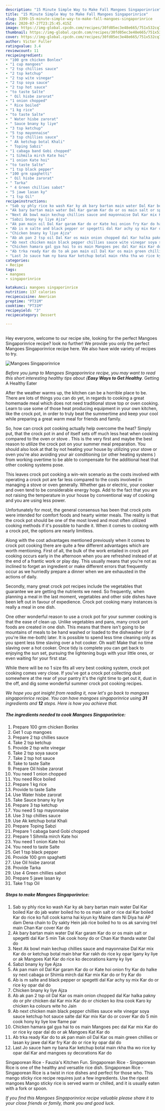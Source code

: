 ```yaml
---
description: "15 Minute Simple Way to Make Fall Mangoes Singaporinrice"
title: "15 Minute Simple Way to Make Fall Mangoes Singaporinrice"
slug: 3399-15-minute-simple-way-to-make-fall-mangoes-singaporinrice
date: 2020-07-27T23:25:45.415Z
image: https://img-global.cpcdn.com/recipes/30fd05ec3e48e665/751x532cq70/mangoes-singaporinrice-recipe-main-photo.jpg
thumbnail: https://img-global.cpcdn.com/recipes/30fd05ec3e48e665/751x532cq70/mangoes-singaporinrice-recipe-main-photo.jpg
cover: https://img-global.cpcdn.com/recipes/30fd05ec3e48e665/751x532cq70/mangoes-singaporinrice-recipe-main-photo.jpg
author: Victor Fuller
ratingvalue: 3.4
reviewcount: 11
recipeingredient:
- "100 grm chicken Bonlex"
- "1 cup mangoes"
- "2 tsp chillies sauce"
- "2 tsp ketchup"
- "2 tsp wite vinegar"
- "2 tsp soya sauce"
- "2 tsp hot sauce"
- "to taste Salte"
- " Oil hisbe zarorat"
- "1 onion chopped"
- " Rice boiled"
- "1 kg rice"
- "to taste Salte"
- " Water hisbe zarorat"
- " Sauce bnany ky liye"
- "3 tsp ketchup"
- "5 tsp mayonnaise"
- "3 tsp chillies sauce"
- " Ak ketchup botal Khali"
- " Toping Sabzi"
- "1 cabaga band Gobi chopped"
- "1 Sihmila mirch Kate hoi"
- "1 onion Kate hoi"
- "to taste Salte"
- "1 tsp black pepper"
- "100 grm spaghetti"
- " Oil hisbe zarorat"
- " Tarka"
- " 4 Green chillies sabot"
- "5 jawe lasan ky"
- "1 tsp Oil"
recipeinstructions:
- "Sab sy phly rice ko wash Kar ky ak bary bartan main water Dal Kar boiled Kar do jab water boiled ho to os main salt or rice dal Kar boiled Kar do rice ko full cook karna hai kiyun ky Maine dam Ni Diya hai AP dam Dena chain to Dy sakty Hein jab rice boiled ho to os ak sarving trel main Chan Kar cover Kar do"
- "Ak bary bartan main water Dal Kar garam Kar do or os main salt or spegetti dal Kar 5 min Tak cook hony do or Chan Kar thanda water Dal do"
- "Next Ak bowl main kechup chillies sauce and mayonnaise Dal Kar mix Kar do or ketchup botal main bhar Kar rakh do rice ky opar lgany ky liye or ak Mangoes Kat Kar do rice ko decorations karny ky liye"
- "Sabzi bnany ky liye Ajza"
- "Ak pan main oil Dal Kar garam Kar do or Kate hoi onion fry Kar do halke sy next cabaga or Shimla mirch dal Kar mix Kar do or fry Kar do"
- "Ab is m salte and black pepper or spegetti dal Kar achy sy mix Kar do or rice ky opar dal do"
- "Chicken bnany ky liye Ajza"
- "Ab ak pan 2 tsp oil Dal Kar os main onion chopped dal Kar halka pakny do or phr chicken dal Kar mix Kar do or chicken ko itna cook Karo ky chicken ka colours wite ho Jain"
- "Ab next chicken main black pepper chillies sauce wite vinegar soya sauce ketchup hot sauce salte dal Kar mix Kar do or cover Kar do 5 min cook hony ky liye low flame par"
- "Chicken hamara gal gya hai to os main Mangoes pec dal Kar mix Kar do or rice ky opar dal do or ak Mangoes Kat Kar do"
- "Ab trka ready Kar do to ak pan main oil Dal Kar os main green chillies or lasan ky jawe dal Kar fry Kar do or rice ky opar dal do"
- "Last Jo sauce ham ny bana Kar ketchup botal main rkha tha wo rice ky opar dal Kar and mangoes sy decorations Kar do"
categories:
- Recipe
tags:
- mangoes
- singaporinrice

katakunci: mangoes singaporinrice 
nutrition: 137 calories
recipecuisine: American
preptime: "PT31M"
cooktime: "PT31M"
recipeyield: "3"
recipecategory: Dessert

---
```

<br>
Hey everyone, welcome to our recipe site, looking for the perfect Mangoes Singaporinrice recipe? look no further! We provide you only the perfect Mangoes Singaporinrice recipe here. We also have wide variety of recipes to try.
<br>


![Mangoes Singaporinrice](https://img-global.cpcdn.com/recipes/30fd05ec3e48e665/751x532cq70/mangoes-singaporinrice-recipe-main-photo.jpg)

<i>Before you jump to Mangoes Singaporinrice recipe, you may want to read this short interesting healthy tips about {<strong>Easy Ways to Get Healthy</strong>.</i>
Getting A Healthy Eater


After the weather warms up, the kitchen can be a horrible place to be. There are lots of things you can do yet, in regards to cooking a great homemade meal which does not need traditional stove top or oven cooking. Learn to use some of those heat producing equipment in your own kitchen, like the crock pot, in order to truly beat the summertime and keep your cool while preparing a great warm meal for friends and family.

So, how can crock pot cooking actually help overcome the heat? Simply put, that the crock pot in and of itself sets off much less heat when cooking compared to the oven or stove . This is the very first and maybe the best reason to utilize the crock pot on your summer meal preparation. You should also look at that by not heating your house by utilizing your stove or oven you're also avoiding your air conditioning (or other heating systems ) from working overtime to be able to compensate for the additional heat that other cooking systems pose.

This leaves crock pot cooking a win-win scenario as the costs involved with operating a crock pot are far less compared to the costs involved in managing a stove or oven generally. Whether gas or electric, your cooker and oven tend to be considerable energy hogs. Add to the fact that you are not raising the temperature in your house by conventional way of cooking and you are using less power.

Unfortunately for most, the general consensus has been that crock pots were intended for comfort foods and hearty winter meals.  The reality is that the crock pot should be one of the most loved and most often utilized cooking methods if it's possible to handle it. When it comes to cooking with a crock pot, the options are nearly limitless.  



Along with the cost advantages mentioned previously when it comes to crock pot cooking there are quite a few different advantages which are worth mentioning. First of all, the bulk of the work entailed in crock pot cooking occurs early in the afternoon when you are refreshed instead of at the end of a frantic work or play day. This usually means that you're not as inclined to forget an ingredient or make different errors that frequently occur as we hurriedly prepare a dinner when we are exhausted in the actions of daily.

Secondly, many great crock pot recipes include the vegetables that guarantee we are getting the nutrients we need. So frequently, when planning a meal in the last moment, vegetables and other side dishes have been left out in favour of expedience. Crock pot cooking many instances is really a meal in one dish.

One other wonderful reason to use a crock pot for your summer cooking is that the ease of clean up.  Unlike vegetables and pans, many crock pot foods are created in one dish. This means that there isn't going to be mountains of meals to be hand washed or loaded to the dishwasher (or if you're like me-both) later. It is possible to spend less time cleaning only as you spent less time slaving over a hot cooker. Oh wait! Make that no time slaving over a hot cooker. Once tidy is complete you can get back to enjoying the sun set, pursuing the lightening bugs with your little ones, or even waiting for your first star.

While there will be no 1 size fits all very best cooking system, crock pot cooking comes very close. If you've got a crock pot collecting dust somewhere at the rear of your pantry it's the right time to get out it, dust in the off, and dig some wonderful summer crock pot cooking recipes.


<i>We hope you got insight from reading it, now let's go back to mangoes singaporinrice recipe. You can have mangoes singaporinrice using <strong>31</strong> ingredients and <strong>12</strong> steps. Here is how you achieve that.
</i>

##### The ingredients needed to cook Mangoes Singaporinrice:

1. Prepare 100 grm chicken Bonlex
1. Get 1 cup mangoes
1. Prepare 2 tsp chillies sauce
1. Take 2 tsp ketchup
1. Provide 2 tsp wite vinegar
1. Take 2 tsp soya sauce
1. Take 2 tsp hot sauce
1. Take to taste Salte
1. Prepare  Oil hisbe zarorat
1. You need 1 onion chopped
1. You need  Rice boiled
1. Prepare 1 kg rice
1. Provide to taste Salte
1. Use  Water hisbe zarorat
1. Take  Sauce bnany ky liye
1. Prepare 3 tsp ketchup
1. You need 5 tsp mayonnaise
1. Use 3 tsp chillies sauce
1. Use  Ak ketchup botal Khali
1. Prepare  Toping Sabzi
1. Prepare 1 cabaga band Gobi chopped
1. Prepare 1 Sihmila mirch Kate hoi
1. You need 1 onion Kate hoi
1. You need to taste Salte
1. Get 1 tsp black pepper
1. Provide 100 grm spaghetti
1. Use  Oil hisbe zarorat
1. Provide  Tarka
1. Use  4 Green chillies sabot
1. Prepare 5 jawe lasan ky
1. Take 1 tsp Oil


##### Steps to make Mangoes Singaporinrice:

1. Sab sy phly rice ko wash Kar ky ak bary bartan main water Dal Kar boiled Kar do jab water boiled ho to os main salt or rice dal Kar boiled Kar do rice ko full cook karna hai kiyun ky Maine dam Ni Diya hai AP dam Dena chain to Dy sakty Hein jab rice boiled ho to os ak sarving trel main Chan Kar cover Kar do
1. Ak bary bartan main water Dal Kar garam Kar do or os main salt or spegetti dal Kar 5 min Tak cook hony do or Chan Kar thanda water Dal do
1. Next Ak bowl main kechup chillies sauce and mayonnaise Dal Kar mix Kar do or ketchup botal main bhar Kar rakh do rice ky opar lgany ky liye or ak Mangoes Kat Kar do rice ko decorations karny ky liye
1. Sabzi bnany ky liye Ajza
1. Ak pan main oil Dal Kar garam Kar do or Kate hoi onion fry Kar do halke sy next cabaga or Shimla mirch dal Kar mix Kar do or fry Kar do
1. Ab is m salte and black pepper or spegetti dal Kar achy sy mix Kar do or rice ky opar dal do
1. Chicken bnany ky liye Ajza
1. Ab ak pan 2 tsp oil Dal Kar os main onion chopped dal Kar halka pakny do or phr chicken dal Kar mix Kar do or chicken ko itna cook Karo ky chicken ka colours wite ho Jain
1. Ab next chicken main black pepper chillies sauce wite vinegar soya sauce ketchup hot sauce salte dal Kar mix Kar do or cover Kar do 5 min cook hony ky liye low flame par
1. Chicken hamara gal gya hai to os main Mangoes pec dal Kar mix Kar do or rice ky opar dal do or ak Mangoes Kat Kar do
1. Ab trka ready Kar do to ak pan main oil Dal Kar os main green chillies or lasan ky jawe dal Kar fry Kar do or rice ky opar dal do
1. Last Jo sauce ham ny bana Kar ketchup botal main rkha tha wo rice ky opar dal Kar and mangoes sy decorations Kar do


Singaporean Rice - Fauzia&#39;s Kitchen Fun. Singaporean Rice - Singaporean Rice is one of the healthy and versatile rice dish. Singaporean Rice - Singaporean Rice is a twist in rice dishes and perfect for those who. This mango sticky rice recipe requires just a few ingredients. Use the ripest mangoes Mango sticky rice is served warm or chilled, and it is usually eaten with a fork or spoon. 

<i>If you find this Mangoes Singaporinrice recipe valuable please share it to your close friends or family, thank you and good luck.</i>
